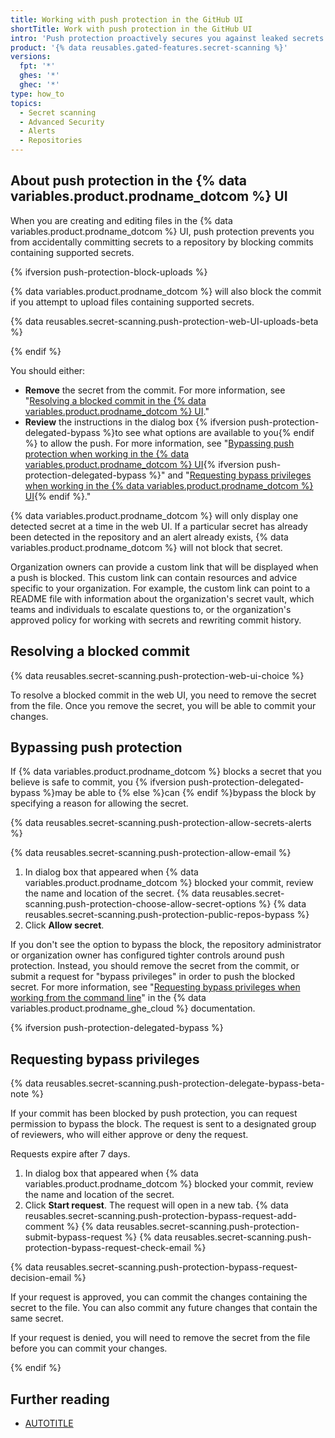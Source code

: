 ```yaml
---
title: Working with push protection in the GitHub UI
shortTitle: Work with push protection in the GitHub UI
intro: 'Push protection proactively secures you against leaked secrets in your repositories by blocking commits containing secrets.'
product: '{% data reusables.gated-features.secret-scanning %}'
versions:
  fpt: '*'
  ghes: '*'
  ghec: '*'
type: how_to
topics:
  - Secret scanning
  - Advanced Security
  - Alerts
  - Repositories
---
```


## About push protection in the {% data variables.product.prodname_dotcom %} UI

When you are creating and editing files in the {% data variables.product.prodname_dotcom %} UI, push protection prevents you from accidentally committing secrets to a repository by blocking commits containing supported secrets.

{% ifversion push-protection-block-uploads %}

{% data variables.product.prodname_dotcom %} will also block the commit if you attempt to upload files containing supported secrets.

{% data reusables.secret-scanning.push-protection-web-UI-uploads-beta %}

{% endif %}

You should either:

* **Remove** the secret from the commit. For more information, see "[Resolving a blocked commit in the {% data variables.product.prodname_dotcom %} UI](#resolving-a-blocked-commit-in-the-github-ui)."
* **Review** the instructions in the dialog box {% ifversion push-protection-delegated-bypass %}to see what options are available to you{% endif %} to allow the push. For more information, see "[Bypassing push protection when working in the {% data variables.product.prodname_dotcom %} UI](#bypassing-push-protection-when-working-in-the-github-ui){% ifversion push-protection-delegated-bypass %}" and "[Requesting bypass privileges when working in the {% data variables.product.prodname_dotcom %} UI](#requesting-bypass-privileges-when-working-in-the-github-ui){% endif %}."

{% data variables.product.prodname_dotcom %} will only display one detected secret at a time in the web UI. If a particular secret has already been detected in the repository and an alert already exists, {% data variables.product.prodname_dotcom %} will not block that secret.

Organization owners can provide a custom link that will be displayed when a push is blocked. This custom link can contain resources and advice specific to your organization. For example, the custom link can point to a README file with information about the organization's secret vault, which teams and individuals to escalate questions to, or the organization's approved policy for working with secrets and rewriting commit history.

## Resolving a blocked commit

{% data reusables.secret-scanning.push-protection-web-ui-choice %}

To resolve a blocked commit in the web UI, you need to remove the secret from the file. Once you remove the secret, you will be able to commit your changes.

## Bypassing push protection

If {% data variables.product.prodname_dotcom %} blocks a secret that you believe is safe to commit, you {% ifversion push-protection-delegated-bypass %}may be able to {% else %}can {% endif %}bypass the block by specifying a reason for allowing the secret.

{% data reusables.secret-scanning.push-protection-allow-secrets-alerts %}

{% data reusables.secret-scanning.push-protection-allow-email %}

1. In dialog box that appeared when {% data variables.product.prodname_dotcom %} blocked your commit, review the name and location of the secret.
{% data reusables.secret-scanning.push-protection-choose-allow-secret-options %}
{% data reusables.secret-scanning.push-protection-public-repos-bypass %}
1. Click **Allow secret**.

If you don't see the option to bypass the block, the repository administrator or organization owner has configured tighter controls around push protection. Instead, you should remove the secret from the commit, or submit a request for "bypass privileges" in order to push the blocked secret. For more information, see "[Requesting bypass privileges when working from the command line](/enterprise-cloud@latest/code-security/secret-scanning/working-with-secret-scanning-and-push-protection/working-with-push-protection-in-the-github-ui#requesting-bypass-privileges-when-working-in-the-github-ui)" in the {% data variables.product.prodname_ghe_cloud %} documentation.

{% ifversion push-protection-delegated-bypass %}

## Requesting bypass privileges

{% data reusables.secret-scanning.push-protection-delegate-bypass-beta-note %}

If your commit has been blocked by push protection, you can request permission to bypass the block. The request is sent to a designated group of reviewers, who will either approve or deny the request.

Requests expire after 7 days.

1. In dialog box that appeared when {% data variables.product.prodname_dotcom %} blocked your commit, review the name and location of the secret.
1. Click **Start request**. The request will open in a new tab.
{% data reusables.secret-scanning.push-protection-bypass-request-add-comment %}
{% data reusables.secret-scanning.push-protection-submit-bypass-request %}
{% data reusables.secret-scanning.push-protection-bypass-request-check-email %}

{% data reusables.secret-scanning.push-protection-bypass-request-decision-email %}

If your request is approved, you can commit the changes containing the secret to the file. You can also commit any future changes that contain the same secret.

If your request is denied, you will need to remove the secret from the file before you can commit your changes.

{% endif %}

## Further reading

* [AUTOTITLE](/code-security/secret-scanning/working-with-secret-scanning-and-push-protection/working-with-push-protection-from-the-command-line)
